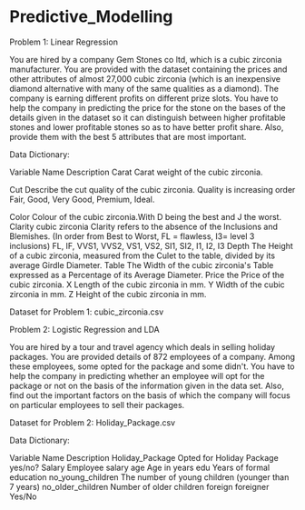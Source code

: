 # Predictive_Modelling
Problem 1: Linear Regression


You are hired by a company Gem Stones co ltd, which is a cubic zirconia manufacturer. 
You are provided with the dataset containing the prices and other attributes of almost 27,000 cubic zirconia 
(which is an inexpensive diamond alternative with many of the same qualities as a diamond). 
The company is earning different profits on different prize slots. You have to help the company in predicting the price for the stone on 
the bases of the details given in the dataset so it can distinguish between higher profitable stones and lower profitable stones so as to have better profit share. 
Also, provide them with the best 5 attributes that are most important.


Data Dictionary:

Variable Name	Description
Carat	 Carat weight of the cubic zirconia.

Cut	 Describe the cut quality of the cubic zirconia. Quality is increasing order Fair, Good, Very Good, Premium, Ideal.

Color 	 Colour of the cubic zirconia.With D being the best and J the worst.
Clarity	 cubic zirconia Clarity refers to the absence of the Inclusions and Blemishes.
(In order from Best to Worst, FL = flawless, I3= level 3 inclusions) FL, IF, VVS1, VVS2, VS1, VS2, SI1, SI2, I1, I2, I3
Depth	 The Height of a cubic zirconia, measured from the Culet to the table, divided by its average Girdle Diameter.
Table	 The Width of the cubic zirconia's Table expressed as a Percentage of its Average Diameter.
Price	 the Price of the cubic zirconia.
X	 Length of the cubic zirconia in mm.
Y	 Width of the cubic zirconia in mm.
Z	 Height of the cubic zirconia in mm.

Dataset for Problem 1: cubic_zirconia.csv


Problem 2: Logistic Regression and LDA


You are hired by a tour and travel agency which deals in selling holiday packages.
You are provided details of 872 employees of a company. Among these employees, some opted for the package and some didn't. 
You have to help the company in predicting whether an employee will opt for the package or not on the basis of the information given in the data set.
Also, find out the important factors on the basis of which the company will focus on particular employees to sell their packages.

Dataset for Problem 2: Holiday_Package.csv

Data Dictionary:

Variable Name	Description
Holiday_Package 	 Opted for Holiday Package yes/no?
Salary 	 Employee salary
age 	 Age in years
edu 	 Years of formal education
no_young_children 	 The number of young children (younger than 7 years)
no_older_children 	 Number of older children
foreign 	 foreigner Yes/No
